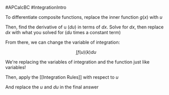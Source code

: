 #APCalcBC #IntegrationIntro

To differentiate composite functions, replace the inner function $g(x)$ with $u$

Then, find the derivative of u ($du$) in terms of $dx$. Solve for $dx$, then replace $dx$ with what you solved for ($du$ times a constant term)

From there, we can change the variable of integration:

$$
\int{f(u)(k)du}
$$

We're replacing the variables of integration and the function just like variables!

Then, apply the [[Integration Rules]] with respect to $u$

And replace the $u$ and $du$ in the final answer

